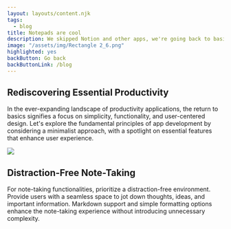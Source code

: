 ```yaml
---
layout: layouts/content.njk
tags:
  - blog
title: Notepads are cool
description: We skipped Notion and other apps, we're going back to basics.
image: "/assets/img/Rectangle 2_6.png"
highlighted: yes
backButton: Go back
backButtonLink: /blog
---
```


## Rediscovering Essential Productivity

In the ever-expanding landscape of productivity applications, the return to basics signifies a focus on simplicity, functionality, and user-centered design. Let's explore the fundamental principles of app development by considering a minimalist approach, with a spotlight on essential features that enhance user experience.

![](/assets/img/Rectangle3_1.png)

## Distraction-Free Note-Taking

For note-taking functionalities, prioritize a distraction-free environment. Provide users with a seamless space to jot down thoughts, ideas, and important information. Markdown support and simple formatting options enhance the note-taking experience without introducing unnecessary complexity.